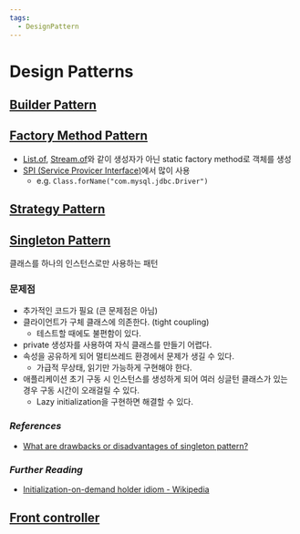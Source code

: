 ```yaml
---
tags:
  - DesignPattern
---
```

# Design Patterns

## [Builder Pattern]

[Builder Pattern]: https://en.wikipedia.org/wiki/Builder_pattern

## [Factory Method Pattern]

[Factory Method Pattern]: https://en.wikipedia.org/wiki/Factory_method_pattern

- [List.of](<https://docs.oracle.com/en/java/javase/11/docs/api/java.base/java/util/List.html#of()>), [Stream.of](<https://docs.oracle.com/en/java/javase/11/docs/api/java.base/java/util/stream/Stream.html#of(T...)>)와 같이 생성자가 아닌 static factory method로 객체를 생성
- [SPI (Service Provicer Interface)](https://en.wikipedia.org/wiki/Service_provider_interface)에서 많이 사용
  - e.g. `Class.forName("com.mysql.jdbc.Driver")`

## [Strategy Pattern]

[Strategy Pattern]: https://en.wikipedia.org/wiki/Strategy_pattern

## [Singleton Pattern]

[Singleton pattern]: https://en.wikipedia.org/wiki/Singleton_pattern

클래스를 하나의 인스턴스로만 사용하는 패턴

### 문제점

- 추가적인 코드가 필요 (큰 문제점은 아님)
- 클라이언트가 구체 클래스에 의존한다. (tight coupling)
  - 테스트할 때에도 불편함이 있다.
- private 생성자를 사용하여 자식 클래스를 만들기 어렵다.
- 속성을 공유하게 되어 멀티쓰레드 환경에서 문제가 생길 수 있다.
  - 가급적 무상태, 읽기만 가능하게 구현해야 한다.
- 애플리케이션 초기 구동 시 인스턴스를 생성하게 되어 여러 싱글턴 클래스가 있는 경우 구동 시간이 오래걸릴 수 있다.
  - Lazy initialization을 구현하면 해결할 수 있다.

### *References*

- [What are drawbacks or disadvantages of singleton pattern?](https://stackoverflow.com/questions/137975/what-are-drawbacks-or-disadvantages-of-singleton-pattern)

### *Further Reading*

- [Initialization-on-demand holder idiom - Wikipedia](https://en.wikipedia.org/wiki/Initialization-on-demand_holder_idiom)

## [Front controller]

[Front Controller]: https://en.wikipedia.org/wiki/Front_controller

